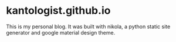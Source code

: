 # kantologist.github.io
This is my personal blog.
It was built with nikola, a python static site generator and google material design theme.
